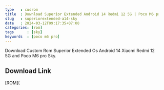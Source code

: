 ```yaml
---
type   : cusrom
title  : Download Superior Extended Android 14 Redmi 12 5G | Poco M6 pro Sky
slug   : superiorextended-a14-sky
date   : 2024-03-12T09:17:35+07:00
categories: [rom]
tags      : [sky]
keywords  : [poco m6 pro]
---
```


Download Custom Rom Superior Extended Os Android 14 Xiaomi Redmi 12 5G and Poco M6 pro Sky.



## Download Link
[ROM](

